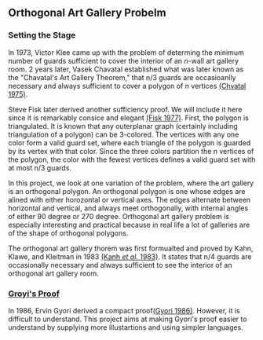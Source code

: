 ## Orthogonal Art Gallery Probelm 


### Setting the Stage 

In 1973, Victor Klee came up with the problem of determing the minimum number of guards sufficient to cover the interior of an *n*-wall art gallery room. 2 years later, Vasek Chavatal established what was later known as the "Chavatal's Art Gallery Theorem," that n/3 guards are occasioanlly necessary and always sufficient to cover a polygon of *n* vertices [(Chvatal 1975)](https://www.sciencedirect.com/science/article/pii/0095895675900611?via%3Dihub). 

Steve Fisk later derived another sufficiency proof. We will include it here since it is remarkably consice and elegant [(Fisk 1977)](https://www.sciencedirect.com/science/article/pii/009589567890059X). First, the polygon is triangulated. It is known that any outerplanar graph (certainly including triangulation of a polygon) can be 3-colored. The vertices with any one color form a valid guard set, where each triangle of the polygon is guarded by its vertex with that color. Since the three colors partition the n vertices of the polygon, the color with the fewest vertices defines a valid guard set with at most n/3 guards. 

In this project, we look at one variation of the problem, where the art gallery is an orthogonal polygon. An orthogonal polygon is one whose edges are alined with either horozontal or vertical axes. The edges alternate between horizontal and vertical, and always meet orthogonally, with internal angles of either 90 degree or 270 degree. Orthogonal art gallery problem is especially interesting and practical because in real life a lot of galleries are of the shape of orthogonal polygons. 

The orthogonal art gallery thorem was first formualted and proved by Kahn, Klawe, and Kleitman in 1983 [(Kanh *et al.* 1983)](https://epubs.siam.org/doi/abs/10.1137/0604020). It states that n/4 guards are occasionally necessary and always sufficient to see the interior of an orthogonal art gallery room. 

### [Groyi's Proof](/doc/gyori.md)
In 1986, Ervin Gyori derived a compact proof[(Gyori 1986)](https://epubs.siam.org/doi/10.1137/0607051). However, it is difficult to understand. This project aims at making Gyori's proof easier to understand by supplying more illustartions and using simpler languages. 
